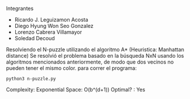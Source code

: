 Integrantes 
- Ricardo J. Leguizamon Acosta
- Diego Hyung Won Seo Gonzalez
- Lorenzo Cabrera Villamayor 
- Soledad Decoud

Resolviendo el N-puzzle utilizando el algoritmo A* (Heuristica: Manhattan distance)
Se resolvió el problema basado en la búsqueda NxN usando los algoritmos mencionados anteriormente, de modo que dos vecinos no pueden tener el mismo color.
para correr el programa: 
```
python3 n-puzzle.py
```

Complexity: Exponential
Space: O(b^(d​+1​))
Optimal? : Yes

